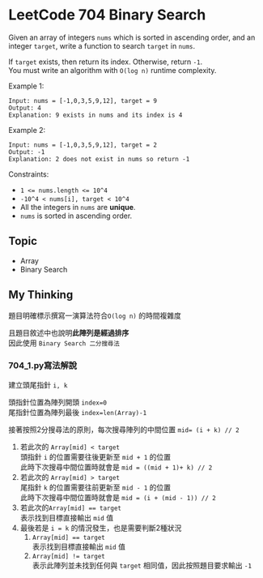 # LeetCode 704 Binary Search

Given an array of integers `nums` which is sorted in ascending order, and an integer `target`, write a function to search `target` in `nums`. 

If `target` exists, then return its index. Otherwise, return `-1`.<br>You must write an algorithm with `O(log n)` runtime complexity.



Example 1:

```
Input: nums = [-1,0,3,5,9,12], target = 9
Output: 4
Explanation: 9 exists in nums and its index is 4
```

Example 2:

```
Input: nums = [-1,0,3,5,9,12], target = 2
Output: -1
Explanation: 2 does not exist in nums so return -1
```

Constraints:

- `1 <= nums.length <= 10^4`
- `-10^4 < nums[i], target < 10^4`
- All the integers in `nums` are **unique**.
- `nums` is sorted in ascending order.

## Topic
- Array
- Binary Search

## My Thinking
題目明確標示撰寫一演算法符合`O(log n)` 的時間複雜度

且題目敘述中也說明**此陣列是經過排序**<br>
因此使用 `Binary Search 二分搜尋法`

### 704_1.py寫法解說

建立頭尾指針 `i, k`

頭指針位置為陣列開頭 `index=0`<br>
尾指針位置為陣列最後 `index=len(Array)-1`

接著按照2分搜尋法的原則，每次搜尋陣列的中間位置 `mid= (i + k) // 2`

1. 若此次的 `Array[mid] < target`<br>頭指針 `i` 的位置需要往後更新至 `mid + 1` 的位置<br>此時下次搜尋中間位置時就會是 `mid = ((mid + 1)+ k) // 2`
2. 若此次的 `Array[mid] > target`<br>尾指針 `k` 的位置需要往前更新至 `mid - 1` 的位置<br>此時下次搜尋中間位置時就會是 `mid = (i + (mid - 1)) // 2`
3. 若此次的`Array[mid] == target`<br>表示找到目標直接輸出 `mid` 值
4. 最後若是 `i = k` 的情況發生，也是需要判斷2種狀況
   1. `Array[mid] == target`<br>表示找到目標直接輸出 `mid` 值
   2. `Array[mid] != target`<br>表示此陣列並未找到任何與 `target` 相同值，因此按照題目要求輸出 `-1`